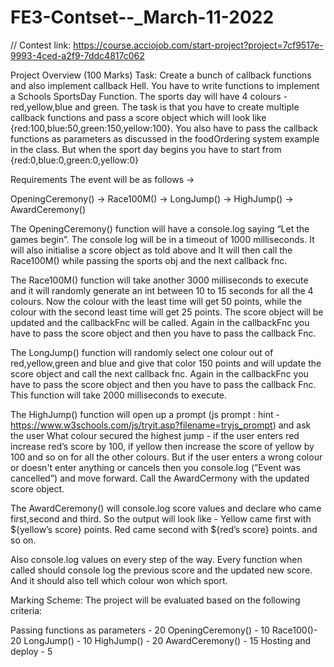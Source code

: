 # FE3-Contset--\_March-11-2022

// Contest link: https://course.acciojob.com/start-project?project=7cf9517e-9993-4ced-a2f9-7ddc4817c062

Project Overview (100 Marks)
Task:
Create a bunch of callback functions and also implement callback Hell. You have to write functions to implement a Schools SportsDay Function.
The sports day will have 4 colours - red,yellow,blue and green. The task is that you have to create multiple callback functions and pass a score object which will look like {red:100,blue:50,green:150,yellow:100}. You also have to pass the callback functions as parameters as discussed in the foodOrdering system example in the class.
But when the sport day begins you have to start from {red:0,blue:0,green:0,yellow:0}

Requirements
The event will be as follows →

OpeningCeremony() → Race100M() → LongJump() → HighJump() → AwardCeremony()

The OpeningCeremony() function will have a console.log saying “Let the games begin”. The console log will be in a timeout of 1000 milliseconds. It will also initialise a score object as told above and It will then call the Race100M() while passing the sports obj and the next callback fnc.

The Race100M() function will take another 3000 milliseconds to execute and it will randomly generate an int between 10 to 15 seconds for all the 4 colours. Now the colour with the least time will get 50 points, while the colour with the second least time will get 25 points. The score object will be updated and the callbackFnc will be called. Again in the callbackFnc you have to pass the score object and then you have to pass the callback Fnc.

The LongJump() function will randomly select one colour out of red,yellow,green and blue and give that color 150 points and will update the score object and call the next callback fnc. Again in the callbackFnc you have to pass the score object and then you have to pass the callback Fnc. This function will take 2000 milliseconds to execute.

The HighJump() function will open up a prompt (js prompt : hint - https://www.w3schools.com/js/tryit.asp?filename=tryjs_prompt) and ask the user What colour secured the highest jump - if the user enters red increase red’s score by 100, if yellow then increase the score of yellow by 100 and so on for all the other colours. But if the user enters a wrong colour or doesn't enter anything or cancels then you console.log (”Event was cancelled”) and move forward. Call the AwardCermony with the updated score object.

The AwardCeremony() will console.log score values and declare who came first,second and third. So the output will look like - Yellow came first with ${yellow’s score} points. Red came second with ${red’s score} points. and so on.

Also console.log values on every step of the way. Every function when called should console log the previous score and the updated new score. And it should also tell which colour won which sport.

Marking Scheme:
The project will be evaluated based on the following criteria:

Passing functions as parameters - 20
OpeningCeremony() - 10
Race100()- 20
LongJump() - 10
HighJump() - 20
AwardCeremony() - 15
Hosting and deploy - 5

